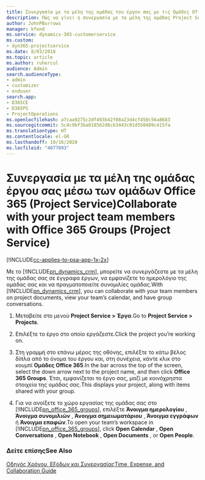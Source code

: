 ```yaml
---
title: Συνεργασία με τα μέλη της ομάδας του έργου σας με τις Ομάδες Office 365
description: Πώς να γίνει η συνεργασία με τα μέλη της ομάδας Project Service μέσω των Ομάδων του Office 365
author: JohnPBurrows
manager: kfend
ms.service: dynamics-365-customerservice
ms.custom:
- dyn365-projectservice
ms.date: 8/03/2018
ms.topic: article
ms.author: ruhercul
audience: Admin
search.audienceType:
- admin
- customizer
- enduser
search.app:
- D365CE
- D365PS
- ProjectOperations
ms.openlocfilehash: a7caa9275c2df493b42f08a23d4cf450c56a8683
ms.sourcegitcommit: 5c4c9bf3ba018562d6cb3443c01d550489c415fa
ms.translationtype: HT
ms.contentlocale: el-GR
ms.lasthandoff: 10/16/2020
ms.locfileid: "4077093"
---
```

# <a name="collaborate-with-your-project-team-members-with-office-365-groups-project-service"></a><span data-ttu-id="250e0-103">Συνεργασία με τα μέλη της ομάδας έργου σας μέσω των ομάδων Office 365 (Project Service)</span><span class="sxs-lookup"><span data-stu-id="250e0-103">Collaborate with your project team members with Office 365 Groups (Project Service)</span></span>

[!INCLUDE[cc-applies-to-psa-app-1x-2x](../includes/cc-applies-to-psa-app-1x-2x.md)]

<span data-ttu-id="250e0-104">Με το [!INCLUDE[pn_dynamics_crm](../includes/pn-dynamics-crm.md)], μπορείτε να συνεργάζεστε με τα μέλη της ομάδας σας σε έγγραφα έργων, να εμφανίζετε το ημερολόγιο της ομάδας σας και να πραγματοποιείτε συνομιλίες ομάδας.</span><span class="sxs-lookup"><span data-stu-id="250e0-104">With [!INCLUDE[pn_dynamics_crm](../includes/pn-dynamics-crm.md)], you can collaborate with your team members on project documents, view your team’s calendar, and have group conversations.</span></span>  
  
1. <span data-ttu-id="250e0-105">Μεταβείτε στο μενού **Project Service > Έργα**.</span><span class="sxs-lookup"><span data-stu-id="250e0-105">Go to **Project Service > Projects**.</span></span>  
  
2. <span data-ttu-id="250e0-106">Επιλέξτε το έργο στο οποίο εργάζεστε.</span><span class="sxs-lookup"><span data-stu-id="250e0-106">Click the project you’re working on.</span></span>  
  
3. <span data-ttu-id="250e0-107">Στη γραμμή στο επάνω μέρος της οθόνης, επιλέξτε το κάτω βέλος δίπλα από το όνομα του έργου και, στη συνέχεια, κάντε κλικ στο κουμπί **Ομάδες Office 365**.</span><span class="sxs-lookup"><span data-stu-id="250e0-107">In the bar across the top of the screen, select the down arrow next to the project name, and then click **Office 365 Groups**.</span></span> <span data-ttu-id="250e0-108">Έτσι, εμφανίζεται το έργο σας, μαζί με κοινόχρηστα στοιχεία της ομάδας σας.</span><span class="sxs-lookup"><span data-stu-id="250e0-108">This displays your project, along with items shared with your group.</span></span>  
  
4. <span data-ttu-id="250e0-109">Για να ανοίξετε το χώρο εργασίας της ομάδας σας στο [!INCLUDE[pn_office_365_groups](../includes/pn-office-365-groups.md)], επιλέξτε **Άνοιγμα ημερολογίου** , **Άνοιγμα συνομιλιών** , **Άνοιγμα σημειωματάριου** , **Άνοιγμα εγγράφων** ή **Άνοιγμα επαφών**.</span><span class="sxs-lookup"><span data-stu-id="250e0-109">To open your team’s workspace in [!INCLUDE[pn_office_365_groups](../includes/pn-office-365-groups.md)], click **Open Calendar** , **Open Conversations** , **Open Notebook** , **Open Documents** , or **Open People**.</span></span>  
  
### <a name="see-also"></a><span data-ttu-id="250e0-110">Δείτε επίσης</span><span class="sxs-lookup"><span data-stu-id="250e0-110">See Also</span></span>  
 [<span data-ttu-id="250e0-111">Οδηγός Χρόνου, Εξόδων και Συνεργασίας</span><span class="sxs-lookup"><span data-stu-id="250e0-111">Time, Expense, and Collaboration Guide</span></span>](../psa/time-expense-collaboration-guide.md)
